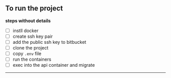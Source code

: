 ## To run the project
**steps without details**

- [ ] instll docker
- [ ] create ssh key pair
- [ ] add the public ssh key to bitbucket
- [ ] clone the project
- [ ] copy `.env` file
- [ ] run the containers
- [ ] exec into the api container and migrate
____________________________